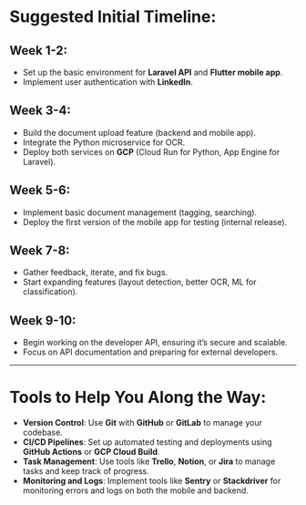 # Suggested Initial Timeline:

## Week 1-2:
- Set up the basic environment for **Laravel API** and **Flutter mobile app**.
- Implement user authentication with **LinkedIn**.

## Week 3-4:
- Build the document upload feature (backend and mobile app).
- Integrate the Python microservice for OCR.
- Deploy both services on **GCP** (Cloud Run for Python, App Engine for Laravel).

## Week 5-6:
- Implement basic document management (tagging, searching).
- Deploy the first version of the mobile app for testing (internal release).

## Week 7-8:
- Gather feedback, iterate, and fix bugs.
- Start expanding features (layout detection, better OCR, ML for classification).

## Week 9-10:
- Begin working on the developer API, ensuring it’s secure and scalable.
- Focus on API documentation and preparing for external developers.

---

# Tools to Help You Along the Way:

- **Version Control**: Use **Git** with **GitHub** or **GitLab** to manage your codebase.
- **CI/CD Pipelines**: Set up automated testing and deployments using **GitHub Actions** or **GCP Cloud Build**.
- **Task Management**: Use tools like **Trello**, **Notion**, or **Jira** to manage tasks and keep track of progress.
- **Monitoring and Logs**: Implement tools like **Sentry** or **Stackdriver** for monitoring errors and logs on both the mobile and backend.
